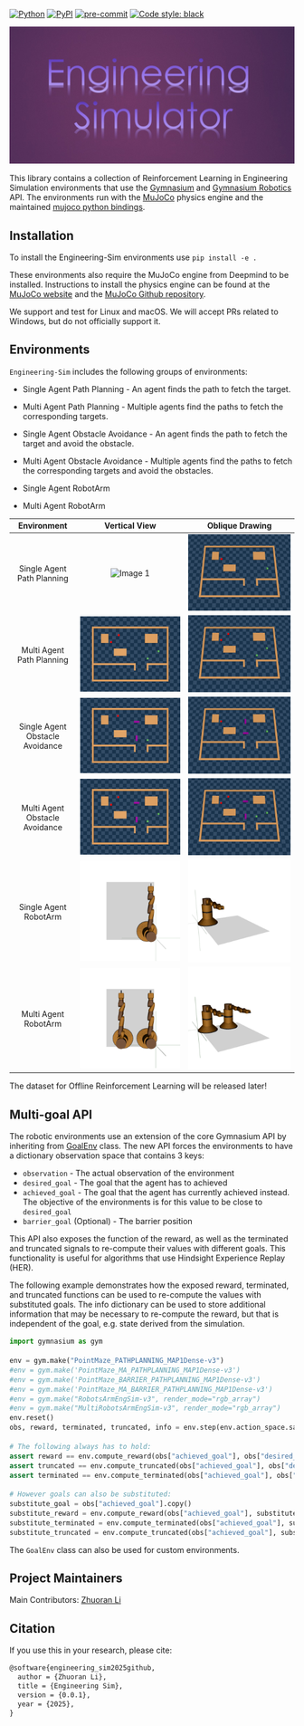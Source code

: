 [![Python](https://img.shields.io/pypi/pyversions/gymnasium-robotics.svg)](https://badge.fury.io/py/gymnasium-robotics)
[![PyPI](https://badge.fury.io/py/gymnasium-robotics.svg)](https://badge.fury.io/py/gymnasium-robotics)
[![pre-commit](https://img.shields.io/badge/pre--commit-enabled-brightgreen?logo=pre-commit&logoColor=white)](https://pre-commit.com/)
[![Code style: black](https://img.shields.io/badge/code%20style-black-000000.svg)](https://github.com/psf/black)


![Image 1](logo.jpg)

This library contains a collection of Reinforcement Learning in Engineering Simulation environments that use the [Gymnasium](https://gymnasium.farama.org/) and [Gymnasium Robotics](https://robotics.farama.org/) API. The environments run with the [MuJoCo](https://mujoco.org/) physics engine and the maintained [mujoco python bindings](https://mujoco.readthedocs.io/en/latest/python.html).



## Installation

To install the Engineering-Sim environments use `pip install -e .`

These environments also require the MuJoCo engine from Deepmind to be installed. Instructions to install the physics engine can be found at the [MuJoCo website](https://mujoco.org/) and the [MuJoCo Github repository](https://github.com/deepmind/mujoco).

We support and test for Linux and macOS. We will accept PRs related to Windows, but do not officially support it.

## Environments

`Engineering-Sim` includes the following groups of environments:

* Single Agent Path Planning - An agent finds the path to fetch the target.

* Multi Agent Path Planning - Multiple agents find the paths to fetch the corresponding targets.

* Single Agent Obstacle Avoidance - An agent finds the path to fetch the target and avoid the obstacle.

* Multi Agent Obstacle Avoidance -  Multiple agents find the paths to fetch the corresponding targets and avoid the obstacles.

* Single Agent RobotArm

* Multi Agent RobotArm

|Environment|              Vertical View          |           Oblique Drawing               |
|:---:|:-------------------------:|:-------------------------:|
|Single Agent Path Planning| ![Image 1](./videos/singleagent.gif) | ![Image 2](./videos/singleagent_new.gif) |
|Multi Agent Path Planning| ![Image 1](./videos/multiagent.gif) | ![Image 2](./videos/multiagent_new.gif) |
|Single Agent Obstacle Avoidance| ![Image 1](./videos/barrier_color.gif) | ![Image 2](./videos/barrier_color_new.gif) |
|Multi Agent Obstacle Avoidance| ![Image 1](./videos/multiagent_barrier_color.gif) | ![Image 2](./videos/multiagent_barrier_color_new.gif) |
|Single Agent RobotArm| ![Image 1](./videos/singleagent_roboarm.gif) | ![Image 2](./videos/singleagent_roboarm_new.gif) |
|Multi Agent RobotArm| ![Image 1](./videos/multiagent_roboarm.gif) | ![Image 2](./videos/multiagent_roboarm_new.gif) |


The dataset for Offline Reinforcement Learning will be released later!


## Multi-goal API

The robotic environments use an extension of the core Gymnasium API by inheriting from [GoalEnv](https://robotics.farama.org/content/multi-goal_api/) class. The new API forces the environments to have a dictionary observation space that contains 3 keys:

* `observation` - The actual observation of the environment
* `desired_goal` - The goal that the agent has to achieved
* `achieved_goal` - The goal that the agent has currently achieved instead. The objective of the environments is for this value to be close to `desired_goal`
* `barrier_goal` (Optional) - The barrier position

This API also exposes the function of the reward, as well as the terminated and truncated signals to re-compute their values with different goals. This functionality is useful for algorithms that use Hindsight Experience Replay (HER).

The following example demonstrates how the exposed reward, terminated, and truncated functions
can be used to re-compute the values with substituted goals. The info dictionary can be used to store
additional information that may be necessary to re-compute the reward, but that is independent of the
goal, e.g. state derived from the simulation.

```python
import gymnasium as gym

env = gym.make("PointMaze_PATHPLANNING_MAP1Dense-v3") 
#env = gym.make('PointMaze_MA_PATHPLANNING_MAP1Dense-v3')
#env = gym.make('PointMaze_BARRIER_PATHPLANNING_MAP1Dense-v3')
#env = gym.make('PointMaze_MA_BARRIER_PATHPLANNING_MAP1Dense-v3')
#env = gym.make("RobotsArmEngSim-v3", render_mode="rgb_array")
#env = gym.make("MultiRobotsArmEngSim-v3", render_mode="rgb_array")
env.reset()
obs, reward, terminated, truncated, info = env.step(env.action_space.sample())

# The following always has to hold:
assert reward == env.compute_reward(obs["achieved_goal"], obs["desired_goal"], info)
assert truncated == env.compute_truncated(obs["achieved_goal"], obs["desired_goal"], info)
assert terminated == env.compute_terminated(obs["achieved_goal"], obs["desired_goal"], info)

# However goals can also be substituted:
substitute_goal = obs["achieved_goal"].copy()
substitute_reward = env.compute_reward(obs["achieved_goal"], substitute_goal, info)
substitute_terminated = env.compute_terminated(obs["achieved_goal"], substitute_goal, info)
substitute_truncated = env.compute_truncated(obs["achieved_goal"], substitute_goal, info)
```

The `GoalEnv` class can also be used for custom environments.

## Project Maintainers
Main Contributors: [Zhuoran Li](https://scholar.google.com.hk/citations?user=j948XtQAAAAJ&hl=zh-CN)


## Citation

If you use this in your research, please cite:
```
@software{engineering_sim2025github,
  author = {Zhuoran Li},
  title = {Engineering Sim},
  version = {0.0.1},
  year = {2025},
}
```
